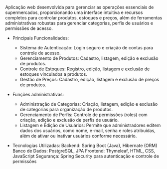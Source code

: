 Aplicação web desenvolvida para gerenciar as operações essenciais de supermercados, proporcionando uma interface intuitiva e recursos completos para controlar produtos, estoques e preços, além de ferramentas administrativas robustas para gerenciar categorias, perfis de usuários e permissões de acesso.

- Principais Funcionalidades:
  - Sistema de Autenticação: Login seguro e criação de contas para controle de acesso.
  - Gerenciamento de Produtos: Cadastro, listagem, edição e exclusão de produtos.
  - Controle de Estoques: Registro, edição, listagem e exclusão de estoques vinculados a produtos.
  - Gestão de Preços: Cadastro, edição, listagem e exclusão de preços de produtos.

- Funções administrativas:
  - Administração de Categorias: Criação, listagem, edição e exclusão de categorias para organização de produtos.
  - Gerenciamento de Perfis: Controle de permissões (roles) com criação, edição e exclusão de perfis de usuário.
  - Listagem e Edição de Usuários: Permite que administradores editem dados dos usuários, como nome, e-mail, senha e roles atribuídas, além de ativar ou inativar usuários conforme necessário.

- Tecnologias Utilizadas:
  Backend: Spring Boot (Java), Hibernate (ORM)
  Banco de Dados: PostgreSQL, JPA
  Frontend: Thymeleaf, HTML, CSS, JavaScript
  Segurança: Spring Security para autenticação e controle de permissões
